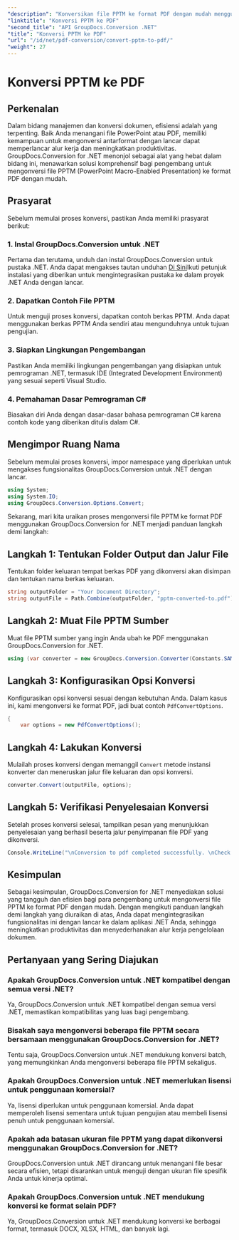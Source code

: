 ```yaml
---
"description": "Konversikan file PPTM ke format PDF dengan mudah menggunakan GroupDocs.Conversion for .NET. Sederhanakan alur kerja pengelolaan dokumen dengan mudah."
"linktitle": "Konversi PPTM ke PDF"
"second_title": "API GroupDocs.Conversion .NET"
"title": "Konversi PPTM ke PDF"
"url": "/id/net/pdf-conversion/convert-pptm-to-pdf/"
"weight": 27
---
```


# Konversi PPTM ke PDF

## Perkenalan
Dalam bidang manajemen dan konversi dokumen, efisiensi adalah yang terpenting. Baik Anda menangani file PowerPoint atau PDF, memiliki kemampuan untuk mengonversi antarformat dengan lancar dapat memperlancar alur kerja dan meningkatkan produktivitas. GroupDocs.Conversion for .NET menonjol sebagai alat yang hebat dalam bidang ini, menawarkan solusi komprehensif bagi pengembang untuk mengonversi file PPTM (PowerPoint Macro-Enabled Presentation) ke format PDF dengan mudah.
## Prasyarat
Sebelum memulai proses konversi, pastikan Anda memiliki prasyarat berikut:
### 1. Instal GroupDocs.Conversion untuk .NET
Pertama dan terutama, unduh dan instal GroupDocs.Conversion untuk pustaka .NET. Anda dapat mengakses tautan unduhan [Di Sini](https://releases.groupdocs.com/conversion/net/)Ikuti petunjuk instalasi yang diberikan untuk mengintegrasikan pustaka ke dalam proyek .NET Anda dengan lancar.
### 2. Dapatkan Contoh File PPTM
Untuk menguji proses konversi, dapatkan contoh berkas PPTM. Anda dapat menggunakan berkas PPTM Anda sendiri atau mengunduhnya untuk tujuan pengujian.
### 3. Siapkan Lingkungan Pengembangan
Pastikan Anda memiliki lingkungan pengembangan yang disiapkan untuk pemrograman .NET, termasuk IDE (Integrated Development Environment) yang sesuai seperti Visual Studio.
### 4. Pemahaman Dasar Pemrograman C#
Biasakan diri Anda dengan dasar-dasar bahasa pemrograman C# karena contoh kode yang diberikan ditulis dalam C#.

## Mengimpor Ruang Nama
Sebelum memulai proses konversi, impor namespace yang diperlukan untuk mengakses fungsionalitas GroupDocs.Conversion untuk .NET dengan lancar.
```csharp
using System;
using System.IO;
using GroupDocs.Conversion.Options.Convert;
```

Sekarang, mari kita uraikan proses mengonversi file PPTM ke format PDF menggunakan GroupDocs.Conversion for .NET menjadi panduan langkah demi langkah:
## Langkah 1: Tentukan Folder Output dan Jalur File
Tentukan folder keluaran tempat berkas PDF yang dikonversi akan disimpan dan tentukan nama berkas keluaran.
```csharp
string outputFolder = "Your Document Directory";
string outputFile = Path.Combine(outputFolder, "pptm-converted-to.pdf");
```
## Langkah 2: Muat File PPTM Sumber
Muat file PPTM sumber yang ingin Anda ubah ke PDF menggunakan GroupDocs.Conversion for .NET.
```csharp
using (var converter = new GroupDocs.Conversion.Converter(Constants.SAMPLE_PPTM))
```
## Langkah 3: Konfigurasikan Opsi Konversi
Konfigurasikan opsi konversi sesuai dengan kebutuhan Anda. Dalam kasus ini, kami mengonversi ke format PDF, jadi buat contoh `PdfConvertOptions`.
```csharp
{
    var options = new PdfConvertOptions();
```
## Langkah 4: Lakukan Konversi
Mulailah proses konversi dengan memanggil `Convert` metode instansi konverter dan meneruskan jalur file keluaran dan opsi konversi.
```csharp
converter.Convert(outputFile, options);
```
## Langkah 5: Verifikasi Penyelesaian Konversi
Setelah proses konversi selesai, tampilkan pesan yang menunjukkan penyelesaian yang berhasil beserta jalur penyimpanan file PDF yang dikonversi.
```csharp
Console.WriteLine("\nConversion to pdf completed successfully. \nCheck output in {0}", outputFolder);
```

## Kesimpulan
Sebagai kesimpulan, GroupDocs.Conversion for .NET menyediakan solusi yang tangguh dan efisien bagi para pengembang untuk mengonversi file PPTM ke format PDF dengan mudah. Dengan mengikuti panduan langkah demi langkah yang diuraikan di atas, Anda dapat mengintegrasikan fungsionalitas ini dengan lancar ke dalam aplikasi .NET Anda, sehingga meningkatkan produktivitas dan menyederhanakan alur kerja pengelolaan dokumen.
## Pertanyaan yang Sering Diajukan
### Apakah GroupDocs.Conversion untuk .NET kompatibel dengan semua versi .NET?
Ya, GroupDocs.Conversion untuk .NET kompatibel dengan semua versi .NET, memastikan kompatibilitas yang luas bagi pengembang.
### Bisakah saya mengonversi beberapa file PPTM secara bersamaan menggunakan GroupDocs.Conversion for .NET?
Tentu saja, GroupDocs.Conversion untuk .NET mendukung konversi batch, yang memungkinkan Anda mengonversi beberapa file PPTM sekaligus.
### Apakah GroupDocs.Conversion untuk .NET memerlukan lisensi untuk penggunaan komersial?
Ya, lisensi diperlukan untuk penggunaan komersial. Anda dapat memperoleh lisensi sementara untuk tujuan pengujian atau membeli lisensi penuh untuk penggunaan komersial.
### Apakah ada batasan ukuran file PPTM yang dapat dikonversi menggunakan GroupDocs.Conversion for .NET?
GroupDocs.Conversion untuk .NET dirancang untuk menangani file besar secara efisien, tetapi disarankan untuk menguji dengan ukuran file spesifik Anda untuk kinerja optimal.
### Apakah GroupDocs.Conversion untuk .NET mendukung konversi ke format selain PDF?
Ya, GroupDocs.Conversion untuk .NET mendukung konversi ke berbagai format, termasuk DOCX, XLSX, HTML, dan banyak lagi.